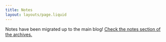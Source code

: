 ```yaml
---
title: Notes
layout: layouts/page.liquid
---
```

Notes have been migrated up to the main blog! [Check the notes section of the archives.](/web/?category=note)
